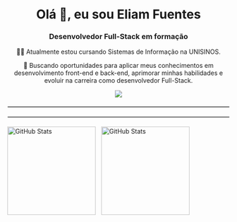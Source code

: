 <h1 align="center">Olá 👋, eu sou Eliam Fuentes</h1>
<h3 align="center">Desenvolvedor Full-Stack em formação</h3>
<p align="center"> 👨‍🎓 Atualmente estou cursando Sistemas de Informação na UNISINOS.</p> 
<p align="center"> 🚀 Buscando oportunidades para aplicar meus conhecimentos em desenvolvimento front-end e back-end, aprimorar minhas habilidades e evoluir na carreira como desenvolvedor Full-Stack.</p> 

<div align="center">
  <a href="https://www.linkedin.com/in/eliamfuentes/" target="_blank">
    <img src="https://img.shields.io/badge/LinkedIn-0077B5?style=for-the-badge&logo=linkedin&logoColor=white" />
  </a>
</div>

<hr style="border: 1px solid #ccc; margin: 20px 0;">

<!--<p align="center">
  <a href="https://skillicons.dev">
    <img src="https://skillicons.dev/icons?i=html,css,javascript,typescript,java,react,nextjs,tailwind,jest,git,figma" />
  </a>
</p>-->

<hr style="border: 1px solid #ccc; margin: 20px 0;">

<p>
  <img 
    align="left" 
    alt="GitHub Stats" 
    height="200" 
    style="padding-right: 10px;" 
   src="https://github-readme-stats.vercel.app/api?username=EliamFuentes&show_icons=true&theme=tokyonight&include_all_commits=true&locale=pt-br" 
  />

<img 
      align="left" 
      alt="GitHub Stats" 
      height="200" 
      src="https://github-readme-stats.vercel.app/api/top-langs/?username=EliamFuentes&theme=tokyonight&layout=compact&custom_title=Tecnologias&langs_count=9" 
  />

</p>
